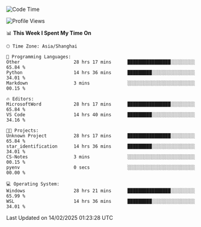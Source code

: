 <!--START_SECTION:waka-->
![Code Time](http://img.shields.io/badge/Code%20Time-2%2C285%20hrs%2013%20mins-blue)

![Profile Views](http://img.shields.io/badge/Profile%20Views-3-blue)

📊 **This Week I Spent My Time On** 

```text
🕑︎ Time Zone: Asia/Shanghai

💬 Programming Languages: 
Other                    28 hrs 17 mins      ████████████████░░░░░░░░░   65.84 % 
Python                   14 hrs 36 mins      █████████░░░░░░░░░░░░░░░░   34.01 % 
Markdown                 3 mins              ░░░░░░░░░░░░░░░░░░░░░░░░░   00.15 % 

🔥 Editors: 
MicrosoftWord            28 hrs 17 mins      ████████████████░░░░░░░░░   65.84 % 
VS Code                  14 hrs 40 mins      █████████░░░░░░░░░░░░░░░░   34.16 % 

🐱‍💻 Projects: 
Unknown Project          28 hrs 17 mins      ████████████████░░░░░░░░░   65.84 % 
star_identification      14 hrs 36 mins      █████████░░░░░░░░░░░░░░░░   34.01 % 
CS-Notes                 3 mins              ░░░░░░░░░░░░░░░░░░░░░░░░░   00.15 % 
pyenv                    0 secs              ░░░░░░░░░░░░░░░░░░░░░░░░░   00.00 % 

💻 Operating System: 
Windows                  28 hrs 21 mins      ████████████████░░░░░░░░░   65.99 % 
WSL                      14 hrs 36 mins      █████████░░░░░░░░░░░░░░░░   34.01 % 
```


 Last Updated on 14/02/2025 01:23:28 UTC
<!--END_SECTION:waka-->